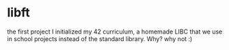 # libft
the first project I initialized my 42 curriculum, a homemade LIBC that we use in school projects instead of the standard library. Why? why not :)
